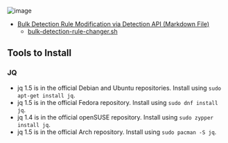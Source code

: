 ![image](https://user-images.githubusercontent.com/26654315/115620613-0025e680-a2bb-11eb-9bf7-57e8e3189f3c.png)



- [Bulk Detection Rule Modification via Detection API (Markdown File)](/bulk-detection-rule-modification-out-going-alert-to-JIRA.md)
  - [bulk-detection-rule-changer.sh](/bulk-detection-rule-changer-for-JIRA.sh) 


## Tools to Install

### JQ 
- jq 1.5 is in the official Debian and Ubuntu repositories. Install using `sudo apt-get install jq`.
- jq 1.5 is in the official Fedora repository. Install using `sudo dnf install jq`.
- jq 1.4 is in the official openSUSE repository. Install using `sudo zypper install jq`.
- jq 1.5 is in the official Arch repository. Install using `sudo pacman -S jq`.

